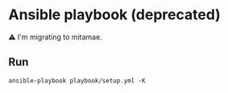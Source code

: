 # Ansible playbook (deprecated)

:warning: I'm migrating to mitamae.

## Run

```
ansible-playbook playbook/setup.yml -K
```

